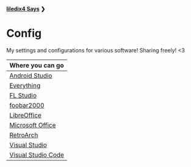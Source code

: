 **[liledix4 Says](../README.md) ❯**

# Config

My settings and configurations for various software! Sharing freely! &lt;3

| Where you can go                                          |
| :-------------------------------------------------------- |
| [Android Studio](Android%20Studio/README.md)              |
| [Everything](Everything/README.md)                        |
| [FL Studio](FL%20Studio/README.md)                        |
| [foobar2000](foobar2000/README.md)                        |
| [LibreOffice](LibreOffice/README.md)                      |
| [Microsoft Office](Microsoft%20Office/README.md)          |
| [RetroArch](RetroArch/README.md)                          |
| [Visual Studio](Visual%20Studio/README.md)                |
| [Visual Studio Code](Visual%20Studio%20Code/README.md)    |